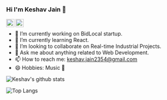 ### Hi I'm Keshav Jain 👋

<a href="https://www.linkedin.com/in/keshavjain235">
  <img align="left" alt="Keshav's LinkedIn" width="22px" src="https://cdn.jsdelivr.net/npm/simple-icons@v3/icons/linkedin.svg" />
</a>
<a href="https://www.instagram.com/keshavjain235">
  <img align="left" alt="Keshav's Instagram" width="22px" src="https://cdn.jsdelivr.net/npm/simple-icons@v3/icons/instagram.svg" />
</a>

<br/>

- 🔭 I’m currently working on BidLocal startup.
- 🌱 I’m currently learning React.
- 👯 I’m looking to collaborate on Real-time Industrial Projects.
- 💬 Ask me about anything related to Web Development.
- 📫 How to reach me: keshav.jain2354@gmail.com
- 😄 Hobbies: Music 🎵

![Keshav's github stats](https://github-readme-stats.vercel.app/api?username=keshavjain235&count_private=true&show_icons=true&hide_border=true)

![Top Langs](https://github-readme-stats.vercel.app/api/top-langs/?username=keshavjain235)